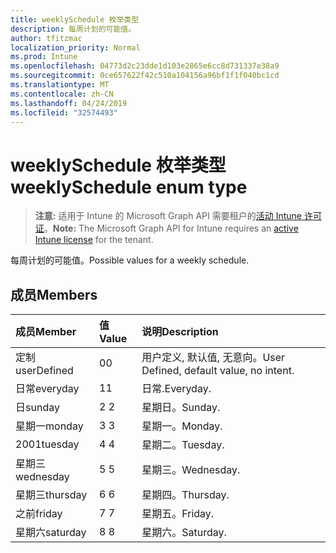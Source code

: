 ```yaml
---
title: weeklySchedule 枚举类型
description: 每周计划的可能值。
author: tfitzmac
localization_priority: Normal
ms.prod: Intune
ms.openlocfilehash: 04773d2c23dde1d103e2865e6cc8d731337e38a9
ms.sourcegitcommit: 0ce657622f42c510a104156a96bf1f1f040bc1cd
ms.translationtype: MT
ms.contentlocale: zh-CN
ms.lasthandoff: 04/24/2019
ms.locfileid: "32574493"
---
```

# <a name="weeklyschedule-enum-type"></a><span data-ttu-id="f94a6-103">weeklySchedule 枚举类型</span><span class="sxs-lookup"><span data-stu-id="f94a6-103">weeklySchedule enum type</span></span>

> <span data-ttu-id="f94a6-104">**注意:** 适用于 Intune 的 Microsoft Graph API 需要租户的[活动 Intune 许可证](https://go.microsoft.com/fwlink/?linkid=839381)。</span><span class="sxs-lookup"><span data-stu-id="f94a6-104">**Note:** The Microsoft Graph API for Intune requires an [active Intune license](https://go.microsoft.com/fwlink/?linkid=839381) for the tenant.</span></span>

<span data-ttu-id="f94a6-105">每周计划的可能值。</span><span class="sxs-lookup"><span data-stu-id="f94a6-105">Possible values for a weekly schedule.</span></span>

## <a name="members"></a><span data-ttu-id="f94a6-106">成员</span><span class="sxs-lookup"><span data-stu-id="f94a6-106">Members</span></span>
|<span data-ttu-id="f94a6-107">成员</span><span class="sxs-lookup"><span data-stu-id="f94a6-107">Member</span></span>|<span data-ttu-id="f94a6-108">值</span><span class="sxs-lookup"><span data-stu-id="f94a6-108">Value</span></span>|<span data-ttu-id="f94a6-109">说明</span><span class="sxs-lookup"><span data-stu-id="f94a6-109">Description</span></span>|
|:---|:---|:---|
|<span data-ttu-id="f94a6-110">定制</span><span class="sxs-lookup"><span data-stu-id="f94a6-110">userDefined</span></span>|<span data-ttu-id="f94a6-111">0</span><span class="sxs-lookup"><span data-stu-id="f94a6-111">0</span></span>|<span data-ttu-id="f94a6-112">用户定义, 默认值, 无意向。</span><span class="sxs-lookup"><span data-stu-id="f94a6-112">User Defined, default value, no intent.</span></span>|
|<span data-ttu-id="f94a6-113">日常</span><span class="sxs-lookup"><span data-stu-id="f94a6-113">everyday</span></span>|<span data-ttu-id="f94a6-114">1</span><span class="sxs-lookup"><span data-stu-id="f94a6-114">1</span></span>|<span data-ttu-id="f94a6-115">日常.</span><span class="sxs-lookup"><span data-stu-id="f94a6-115">Everyday.</span></span>|
|<span data-ttu-id="f94a6-116">日</span><span class="sxs-lookup"><span data-stu-id="f94a6-116">sunday</span></span>|<span data-ttu-id="f94a6-117">2 </span><span class="sxs-lookup"><span data-stu-id="f94a6-117">2</span></span>|<span data-ttu-id="f94a6-118">星期日。</span><span class="sxs-lookup"><span data-stu-id="f94a6-118">Sunday.</span></span>|
|<span data-ttu-id="f94a6-119">星期一</span><span class="sxs-lookup"><span data-stu-id="f94a6-119">monday</span></span>|<span data-ttu-id="f94a6-120">3 </span><span class="sxs-lookup"><span data-stu-id="f94a6-120">3</span></span>|<span data-ttu-id="f94a6-121">星期一。</span><span class="sxs-lookup"><span data-stu-id="f94a6-121">Monday.</span></span>|
|<span data-ttu-id="f94a6-122">2001</span><span class="sxs-lookup"><span data-stu-id="f94a6-122">tuesday</span></span>|<span data-ttu-id="f94a6-123">4 </span><span class="sxs-lookup"><span data-stu-id="f94a6-123">4</span></span>|<span data-ttu-id="f94a6-124">星期二。</span><span class="sxs-lookup"><span data-stu-id="f94a6-124">Tuesday.</span></span>|
|<span data-ttu-id="f94a6-125">星期三</span><span class="sxs-lookup"><span data-stu-id="f94a6-125">wednesday</span></span>|<span data-ttu-id="f94a6-126">5 </span><span class="sxs-lookup"><span data-stu-id="f94a6-126">5</span></span>|<span data-ttu-id="f94a6-127">星期三。</span><span class="sxs-lookup"><span data-stu-id="f94a6-127">Wednesday.</span></span>|
|<span data-ttu-id="f94a6-128">星期三</span><span class="sxs-lookup"><span data-stu-id="f94a6-128">thursday</span></span>|<span data-ttu-id="f94a6-129">6 </span><span class="sxs-lookup"><span data-stu-id="f94a6-129">6</span></span>|<span data-ttu-id="f94a6-130">星期四。</span><span class="sxs-lookup"><span data-stu-id="f94a6-130">Thursday.</span></span>|
|<span data-ttu-id="f94a6-131">之前</span><span class="sxs-lookup"><span data-stu-id="f94a6-131">friday</span></span>|<span data-ttu-id="f94a6-132">7 </span><span class="sxs-lookup"><span data-stu-id="f94a6-132">7</span></span>|<span data-ttu-id="f94a6-133">星期五。</span><span class="sxs-lookup"><span data-stu-id="f94a6-133">Friday.</span></span>|
|<span data-ttu-id="f94a6-134">星期六</span><span class="sxs-lookup"><span data-stu-id="f94a6-134">saturday</span></span>|<span data-ttu-id="f94a6-135">8 </span><span class="sxs-lookup"><span data-stu-id="f94a6-135">8</span></span>|<span data-ttu-id="f94a6-136">星期六。</span><span class="sxs-lookup"><span data-stu-id="f94a6-136">Saturday.</span></span>|




